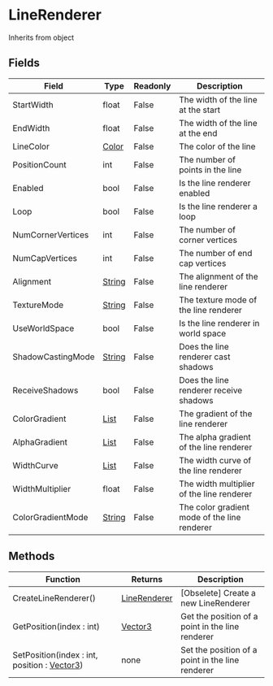 # LineRenderer
Inherits from object
## Fields
|Field|Type|Readonly|Description|
|---|---|---|---|
|StartWidth|float|False|The width of the line at the start|
|EndWidth|float|False|The width of the line at the end|
|LineColor|[Color](../static/color.md)|False|The color of the line|
|PositionCount|int|False|The number of points in the line|
|Enabled|bool|False|Is the line renderer enabled|
|Loop|bool|False|Is the line renderer a loop|
|NumCornerVertices|int|False|The number of corner vertices|
|NumCapVertices|int|False|The number of end cap vertices|
|Alignment|[String](../static/string.md)|False|The alignment of the line renderer|
|TextureMode|[String](../static/string.md)|False|The texture mode of the line renderer|
|UseWorldSpace|bool|False|Is the line renderer in world space|
|ShadowCastingMode|[String](../static/string.md)|False|Does the line renderer cast shadows|
|ReceiveShadows|bool|False|Does the line renderer receive shadows|
|ColorGradient|[List](../objects/list.md)|False|The gradient of the line renderer|
|AlphaGradient|[List](../objects/list.md)|False|The alpha gradient of the line renderer|
|WidthCurve|[List](../objects/list.md)|False|The width curve of the line renderer|
|WidthMultiplier|float|False|The width multiplier of the line renderer|
|ColorGradientMode|[String](../static/string.md)|False|The color gradient mode of the line renderer|
## Methods
|Function|Returns|Description|
|---|---|---|
|CreateLineRenderer()|[LineRenderer](../static/linerenderer.md)|[Obselete] Create a new LineRenderer|
|GetPosition(index : int)|[Vector3](../static/vector3.md)|Get the position of a point in the line renderer|
|SetPosition(index : int, position : [Vector3](../static/vector3.md))|none|Set the position of a point in the line renderer|
